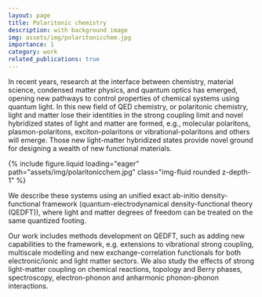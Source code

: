 ```yaml
---
layout: page
title: Polaritonic chemistry
description: with background image
img: assets/img/polaritonicchem.jpg
importance: 1
category: work
related_publications: true
---
```



In recent years, research at the interface between chemistry, material science, condensed matter physics, and quantum optics has emerged, opening new pathways to control properties of chemical systems using quantum light. In this new field of QED chemistry, or polaritonic chemistry, light and matter lose their identities in the strong coupling limit and novel hybridized states of light and matter are formed, e.g., molecular polaritons, plasmon-polaritons, exciton-polaritons or vibrational-polaritons and others will emerge. Those new light-matter hybridized states provide novel ground for designing a wealth of new functional materials.

<div class="col-sm mt-3 mt-md-0">
   {% include figure.liquid loading="eager" path="assets/img/polaritonicchem.jpg" class="img-fluid rounded z-depth-1" %}
</div>

We describe these systems using an unified exact ab-initio density-functional framework (quantum-electrodynamical density-functional theory (QEDFT)), where light and matter degrees of freedom can be treated on the same quantized footing.

Our work includes methods development on QEDFT, such as adding new capabilities to the framework, e.g. extensions to vibrational strong coupling, multiscale modelling and new exchange-correlation functionals for both electronic/ionic and light matter sectors. We also study the effects of strong light-matter coupling on chemical reactions, topology and Berry phases, spectroscopy, electron-phonon and anharmonic phonon-phonon interactions.

